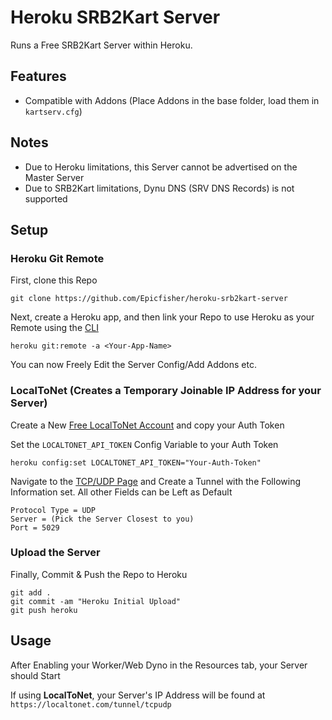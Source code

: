 # Heroku SRB2Kart Server
Runs a Free SRB2Kart Server within Heroku.

## Features

* Compatible with Addons (Place Addons in the base folder, load them in `kartserv.cfg`)

## Notes

* Due to Heroku limitations, this Server cannot be advertised on the Master Server
* Due to SRB2Kart limitations, Dynu DNS (SRV DNS Records) is not supported

## Setup

### Heroku Git Remote

First, clone this Repo

```
git clone https://github.com/Epicfisher/heroku-srb2kart-server
```

Next, create a Heroku app, and then link your Repo to use Heroku as your Remote using the [CLI](https://toolbelt.heroku.com/)

```
heroku git:remote -a <Your-App-Name>
```

You can now Freely Edit the Server Config/Add Addons etc.

### LocalToNet (Creates a Temporary Joinable IP Address for your Server)

Create a New [Free LocalToNet Account](https://localtonet.com/) and copy your Auth Token

Set the `LOCALTONET_API_TOKEN` Config Variable to your Auth Token

```
heroku config:set LOCALTONET_API_TOKEN="Your-Auth-Token"
```

Navigate to the [TCP/UDP Page](https://localtonet.com/tunnel/tcpudp) and Create a Tunnel with the Following Information set. All other Fields can be Left as Default

```
Protocol Type = UDP
Server = (Pick the Server Closest to you)
Port = 5029
```

### Upload the Server

Finally, Commit & Push the Repo to Heroku

```
git add .
git commit -am "Heroku Initial Upload"
git push heroku
```

## Usage

After Enabling your Worker/Web Dyno in the Resources tab, your Server should Start

If using **LocalToNet**, your Server's IP Address will be found at `https://localtonet.com/tunnel/tcpudp` 